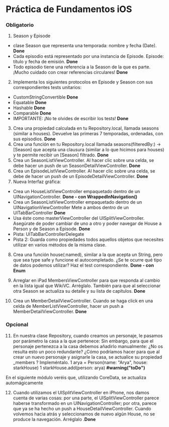 #  Práctica de Fundamentos iOS

### Obligatorio

1.  Season y Episode
* clase Season que representa una temporada:  nombre y  fecha (Date). **Done**
* Cada episodio está representado por una instancia de Episode. Episode: título y  fecha de emisión. **Done**
* Todo episodio tiene una referencia a la Season de la que es parte. ¡Mucho cuidado con crear referencias circulares! **Done** 
2. Implementa los siguientes protocolos en Episode y Season con sus correspondientes tests unitarios:
* CustomStringConvertible **Done**
* Equatable **Done**
* Hashable **Done**
* Comparable **Done**
* IMPORTANTE: ¡No te olvides de escribir los tests! **Done** 
3. Crea una propiedad calculada en tu Repository.local, llamada seasons (similar a houses). Devuelve las primeras 7 temporadas, ordenadas, con sus episodios. **Done**
4. Crea una función en tu Repository.local llamada seasons(filteredBy:) -> [Season] que acepta una clausura (similar a lo que hicimos para houses) y te permite recibir un [Season] filtrado. **Done**
5. Crea un SeasonListViewController. Al hacer clic sobre una celda, se debe hacer un push de un SeasonDetailViewController. **Done**
6. Crea un EpisodeListViewController. Al hacer clic sobre una celda, se debe de hacer un push de un EpisodeDetailViewController. **Done**
7. Nueva Interfaz gráfica:
* Crea un HouseListViewController empaquetado dentro de un UINavigationController. **Done - con WrappedInNavigation()**
* Crea un SeasonListViewController empaquetado dentro de un UINavigationViewController Mete a ambos dentro de un UITabBarController **Done**
* Usa éste como masterViewController del UISplitViewController. Asegúrate de poder cambiar de uno a otro y poder navegar de House a Person y de Season a Episode. **Done**
* Pista: UITabBarControllerDelegate
* Pista 2: Guarda como propiedades todos aquellos objetos que necesites utilizar en varios métodos de la misma clase.
8. Crea una función house(:named), similar a la que acepta un String, pero que sea type safe y funcione el autocompletado. ¿Se te ocurre qué tipo de datos podemos utilizar? Haz el test correspondiente. **Done - con Enum**

9. Arreglar en iPad MembersViewController para que responda al cambio en la lista igual que WikiVC. Arréglalo. También para que al seleccionar otra Season se actualiza su detalle y su lista de capítulos. **Done**
10. Crea un MemberDetailViewController. Cuando se haga click en una celda de MemberListViewController, hacer un push a MemberDetailViewController. **Done**

### Opcional 
11. En nuestra clase Repository, cuando creamos un personaje, le pasamos por parámetro la casa a la que pertenece:
Sin embargo, para que el personaje pertenezca a la casa debemos añadirlo manualmente:
¿No os resulta esto un poco redundante? ¿Cómo podríamos hacer para que al crear un nuevo personaje y asignarle la casa, se actualice su propiedad _members     ? Impleméntalo.
1
arya = Person(name: "Arya", house: starkHouse)
1
starkHouse.add(person: arya) **#warning("toDo")**

En el siguiente módulo veréis que, utilizando CoreData, se actualiza automágicamente 

12. Cuando utilizamos el UISplitViewController en iPhone, nos damos cuenta de varias cosas: por una parte, el UISplitViewController parece haberse transformado en un UINavigationController; por otra, parece que ya se ha hecho un push a HouseDetailViewController.
Cuando volvemos hacia atrás y seleccionamos de nuevo algún House, no se produce la navegación. Arréglalo   .**Done**
